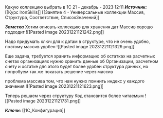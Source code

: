 
Какую коллекцию выбрать в 1С
 21 - декабрь - 2023  12:11 
***Источник:***  [[Курс IronSkills]] [[Занятие 4 - Универсальные коллекции Массив, Структура, Соответствие, СписокЗначений]]

***Заметка*** 
Хотим описать коллекцию для хранения дат
Массив хорошо подходит
![[Pasted image 20231221121242.png]]

Надо придумать ключ для к датам в структуре, что не очень удобно, поэтому массив удобен
![[Pasted image 20231221121329.png]]

Еще задача, требуется хранить информацию об остатках на расчетных счетах организациях
нужно хранить данные об Организации, расчетном счету и остатке 
для этого будет более удобен структура данных, но попробуем так же показать решение через массив

проблема массива том, что нам нужно помнить индекс у каждого значения
![[Pasted image 20231221121623.png]]

Теперь решаем через структуру
Код становится более читаемым 
![[Pasted image 20231221121731.png]]


***Ключи:*** [[1С_Конфигурация]]